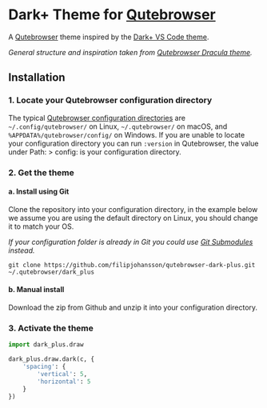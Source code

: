 # Dark+ Theme for [Qutebrowser](https://www.qutebrowser.org/)

A [Qutebrowser](https://www.qutebrowser.org/) theme inspired by the [Dark+ VS Code theme](https://github.com/microsoft/vscode/blob/main/extensions/theme-defaults/themes/dark_plus.json).

_General structure and inspiration taken from [Qutebrowser Dracula theme](https://github.com/dracula/qutebrowser/)._

## Installation

### 1. Locate your Qutebrowser configuration directory
The typical [Qutebrowser configuration directories](https://www.qutebrowser.org/doc/help/configuring.html#configpy) are `~/.config/qutebrowser/` on Linux, `~/.qutebrowser/` on macOS, and `%APPDATA%/qutebrowser/config/` on Windows. If you are unable to locate your configuration directory you can run `:version` in Qutebrowser, the value under Path: > config: is your configuration directory.

### 2. Get the theme
#### a. Install using Git
Clone the repository into your configuration directory, in the example below we assume you are using the default directory on Linux, you should change it to match your OS.

_If your configuration folder is already in Git you could use [Git Submodules](https://git-scm.com/book/en/v2/Git-Tools-Submodules) instead._

`git clone https://github.com/filipjohansson/qutebrowser-dark-plus.git ~/.qutebrowser/dark_plus`

#### b. Manual install
Download the zip from Github and unzip it into your configuration directory.

### 3. Activate the theme

```python
import dark_plus.draw

dark_plus.draw.dark(c, {
    'spacing': {
        'vertical': 5,
        'horizontal': 5
    }
})
```
